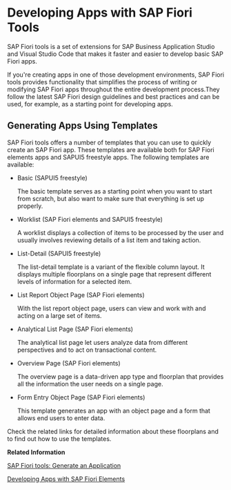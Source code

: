 <!-- loioa460a7348a6c431a8bd967ab9fb8d918 -->

# Developing Apps with SAP Fiori Tools

SAP Fiori tools is a set of extensions for SAP Business Application Studio and Visual Studio Code that makes it faster and easier to develop basic SAP Fiori apps.



If you're creating apps in one of those development environments, SAP Fiori tools provides functionality that simplifies the process of writing or modifying SAP Fiori apps throughout the entire development process.They follow the latest SAP Fiori design guidelines and best practices and can be used, for example, as a starting point for developing apps.



<a name="loioa460a7348a6c431a8bd967ab9fb8d918__section_f54_d2x_xrb"/>

## Generating Apps Using Templates

SAP Fiori tools offers a number of templates that you can use to quickly create an SAP Fiori app. These templates are available both for SAP Fiori elements apps and SAPUI5 freestyle apps. The following templates are available:

-   Basic \(SAPUI5 freestyle\)

    The basic template serves as a starting point when you want to start from scratch, but also want to make sure that everything is set up properly.

-   Worklist \(SAP Fiori elements and SAPUI5 freestyle\)

    A worklist displays a collection of items to be processed by the user and usually involves reviewing details of a list item and taking action.

-   List-Detail \(SAPUI5 freestyle\)

    The list-detail template is a variant of the flexible column layout. It displays multiple floorplans on a single page that represent different levels of information for a selected item.

-   List Report Object Page \(SAP Fiori elements\)

    With the list report object page, users can view and work with and acting on a large set of items.

-   Analytical List Page \(SAP Fiori elements\)

    The analytical list page let users analyze data from different perspectives and to act on transactional content.

-   Overview Page \(SAP Fiori elements\)

    The overview page is a data-driven app type and floorplan that provides all the information the user needs on a single page.

-   Form Entry Object Page \(SAP Fiori elements\)

    This template generates an app with an object page and a form that allows end users to enter data.


Check the related links for detailed information about these floorplans and to find out how to use the templates.

**Related Information**  


[SAP Fiori tools: Generate an Application](https://help.sap.com/viewer/17d50220bcd848aa854c9c182d65b699/Latest/en-US/db44d45051794d778f1dd50def0fa267.html)

[Developing Apps with SAP Fiori Elements](../06_SAP_Fiori_Elements/developing-apps-with-sap-fiori-elements-03265b0.md "Develop apps using SAP Fiori elements and benefit from a template- and metadata-driven approach.")


